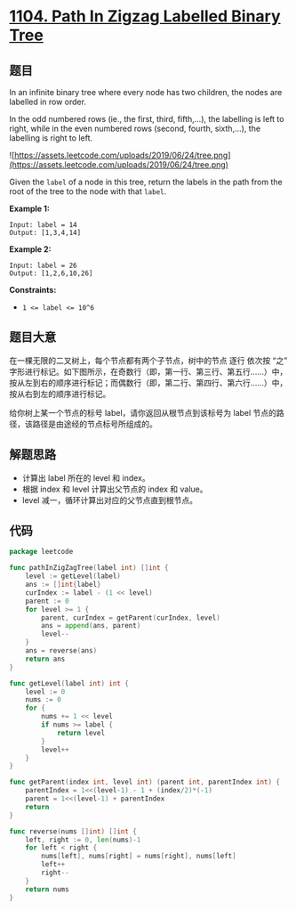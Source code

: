 # [1104. Path In Zigzag Labelled Binary Tree](https://leetcode.com/problems/path-in-zigzag-labelled-binary-tree/)


## 题目

In an infinite binary tree where every node has two children, the nodes are labelled in row order.

In the odd numbered rows (ie., the first, third, fifth,...), the labelling is left to right, while in the even numbered rows (second, fourth, sixth,...), the labelling is right to left.

![https://assets.leetcode.com/uploads/2019/06/24/tree.png](https://assets.leetcode.com/uploads/2019/06/24/tree.png)

Given the `label` of a node in this tree, return the labels in the path from the root of the tree to the node with that `label`.

**Example 1:**

```
Input: label = 14
Output: [1,3,4,14]

```

**Example 2:**

```
Input: label = 26
Output: [1,2,6,10,26]

```

**Constraints:**

- `1 <= label <= 10^6`

## 题目大意

在一棵无限的二叉树上，每个节点都有两个子节点，树中的节点 逐行 依次按 “之” 字形进行标记。如下图所示，在奇数行（即，第一行、第三行、第五行……）中，按从左到右的顺序进行标记；而偶数行（即，第二行、第四行、第六行……）中，按从右到左的顺序进行标记。

给你树上某一个节点的标号 label，请你返回从根节点到该标号为 label 节点的路径，该路径是由途经的节点标号所组成的。

## 解题思路

- 计算出 label 所在的 level 和 index。
- 根据 index 和 level 计算出父节点的 index 和 value。
- level 减一，循环计算出对应的父节点直到根节点。

## 代码

```go
package leetcode

func pathInZigZagTree(label int) []int {
    level := getLevel(label)
    ans := []int{label}
    curIndex := label - (1 << level)
    parent := 0
    for level >= 1 {
        parent, curIndex = getParent(curIndex, level)
        ans = append(ans, parent)
        level--
    }
    ans = reverse(ans)
    return ans
}

func getLevel(label int) int {
    level := 0
    nums := 0
    for {
        nums += 1 << level
        if nums >= label {
            return level
        }
        level++
    }
}

func getParent(index int, level int) (parent int, parentIndex int) {
    parentIndex = 1<<(level-1) - 1 + (index/2)*(-1)
    parent = 1<<(level-1) + parentIndex
    return
}

func reverse(nums []int) []int {
    left, right := 0, len(nums)-1
    for left < right {
        nums[left], nums[right] = nums[right], nums[left]
        left++
        right--
    }
    return nums
}
```
